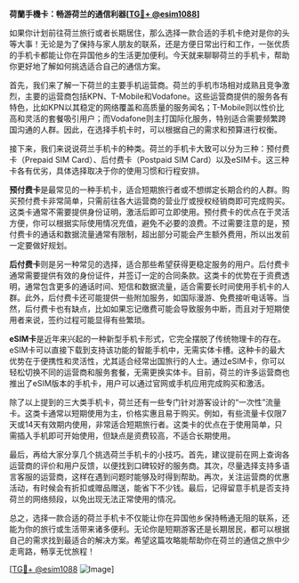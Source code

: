**荷蘭手機卡：畅游荷兰的通信利器[[TG💪+ @esim1088](https://t.me/s/esim1088)]**

如果你计划前往荷兰旅行或者长期居住，那么选择一款合适的手机卡绝对是你的头等大事！无论是为了保持与家人朋友的联系，还是方便日常出行和工作，一张优质的手机卡都能让你在异国他乡的生活更加便利。今天就来聊聊荷兰的手机卡，帮助你更好地了解如何挑选适合自己的通信方案。

首先，我们来了解一下荷兰的主要手机运营商。荷兰的手机市场相对成熟且竞争激烈，主要的运营商包括KPN、T-Mobile和Vodafone。这些运营商提供的服务各有特色，比如KPN以其稳定的网络覆盖和高质量的服务闻名；T-Mobile则以性价比高和灵活的套餐吸引用户；而Vodafone则主打国际化服务，特别适合需要频繁跨国沟通的人群。因此，在选择手机卡时，可以根据自己的需求和预算进行权衡。

接下来，我们来说说荷兰手机卡的种类。荷兰的手机卡大致可以分为三种：预付费卡（Prepaid SIM Card）、后付费卡（Postpaid SIM Card）以及eSIM卡。这三种卡各有优劣，具体选择取决于你的使用习惯和行程安排。

**预付费卡**是最常见的一种手机卡，适合短期旅行者或不想绑定长期合约的人群。购买预付费卡非常简单，只需前往各大运营商的营业厅或授权经销商即可完成购买。这类卡通常不需要提供身份证明，激活后即可立即使用。预付费卡的优点在于灵活方便，你可以根据实际使用情况充值，避免不必要的浪费。不过需要注意的是，预付费卡的通话和数据流量通常有限制，超出部分可能会产生额外费用，所以出发前一定要做好规划。

**后付费卡**则是另一种常见的选择，适合那些希望获得更稳定服务的用户。后付费卡通常需要提供有效的身份证件，并签订一定的合同条款。这类卡的优势在于资费透明，通常包含更多的通话时间、短信和数据流量，适合需要长时间使用手机卡的人群。此外，后付费卡还可能提供一些附加服务，如国际漫游、免费接听电话等。当然，后付费卡也有缺点，比如如果忘记缴费可能会导致服务中断，而且对于短期使用者来说，签约过程可能显得有些繁琐。

**eSIM卡**是近年来兴起的一种新型手机卡形式，它完全摆脱了传统物理卡的存在。eSIM卡可以直接下载到支持该功能的智能手机中，无需实体卡槽。这种卡的最大优势在于便携性和灵活性，尤其适合经常出国旅行的人士。通过eSIM卡，你可以轻松切换不同的运营商和服务套餐，无需更换实体卡。目前，荷兰的许多运营商也推出了eSIM版本的手机卡，用户可以通过官网或手机应用完成购买和激活。

除了以上提到的三大类手机卡，荷兰还有一些专门针对游客设计的“一次性”流量卡。这类卡通常以短期使用为主，价格实惠且易于购买。例如，有些流量卡仅限7天或14天有效期内使用，非常适合短期旅行者。这类卡的优点在于使用简单，只需插入手机即可开始使用，但缺点是资费较高，不适合长期使用。

最后，再给大家分享几个挑选荷兰手机卡的小技巧。首先，建议提前在网上查询各运营商的评价和用户反馈，以便找到口碑较好的服务商。其次，尽量选择支持多语言客服的运营商，这样在遇到问题时能够及时得到帮助。再次，关注运营商的优惠活动，有时候会有折扣或赠品赠送，能省下不少钱。最后，记得留意手机是否支持荷兰的网络频段，以免出现无法正常使用的情况。

总之，选择一款合适的荷兰手机卡不仅能让你在异国他乡保持畅通无阻的联系，还能为你的旅行或生活带来诸多便利。无论你是短期游客还是长期居民，都可以根据自己的需求找到最适合的解决方案。希望这篇攻略能帮助你在荷兰的通信之旅中少走弯路，畅享无忧旅程！

[[TG💪+ @esim1088](https://t.me/s/esim1088) ![Image](https://i.postimg.cc/4NQfJmqS/Snipaste-2025-05-13-00-14-12.png)]